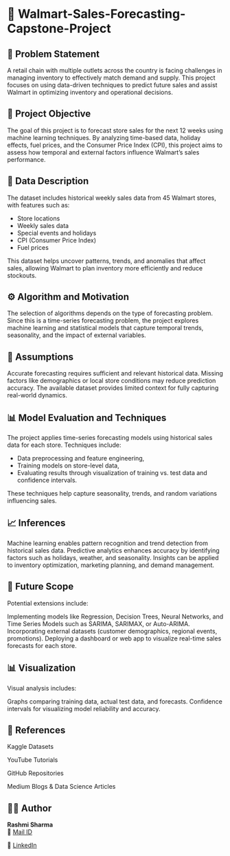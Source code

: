 # 🏪 Walmart-Sales-Forecasting-Capstone-Project

## 📌 Problem Statement

A retail chain with multiple outlets across the country is facing challenges in managing inventory to effectively match demand and supply.
This project focuses on using data-driven techniques to predict future sales and assist Walmart in optimizing inventory and operational decisions.

## 🎯 Project Objective

The goal of this project is to forecast store sales for the next 12 weeks using machine learning techniques.
By analyzing time-based data, holiday effects, fuel prices, and the Consumer Price Index (CPI), this project aims to assess how temporal and external factors influence Walmart’s sales performance.

## 🧾 Data Description

The dataset includes historical weekly sales data from 45 Walmart stores, with features such as:
- Store locations
- Weekly sales data
- Special events and holidays
- CPI (Consumer Price Index)
- Fuel prices

This dataset helps uncover patterns, trends, and anomalies that affect sales, allowing Walmart to plan inventory more efficiently and reduce stockouts.

## ⚙️ Algorithm and Motivation

The selection of algorithms depends on the type of forecasting problem.
Since this is a time-series forecasting problem, the project explores machine learning and statistical models that capture temporal trends, seasonality, and the impact of external variables.

## 🧠 Assumptions

Accurate forecasting requires sufficient and relevant historical data.
Missing factors like demographics or local store conditions may reduce prediction accuracy.
The available dataset provides limited context for fully capturing real-world dynamics.

## 📊 Model Evaluation and Techniques

The project applies time-series forecasting models using historical sales data for each store.
Techniques include:
- Data preprocessing and feature engineering,
- Training models on store-level data,
- Evaluating results through visualization of training vs. test data and confidence intervals.

These techniques help capture seasonality, trends, and random variations influencing sales.

## 📈 Inferences

Machine learning enables pattern recognition and trend detection from historical sales data.
Predictive analytics enhances accuracy by identifying factors such as holidays, weather, and seasonality.
Insights can be applied to inventory optimization, marketing planning, and demand management.

## 🚀 Future Scope

Potential extensions include:

Implementing models like Regression, Decision Trees, Neural Networks, and Time Series Models such as SARIMA, SARIMAX, or Auto-ARIMA.
Incorporating external datasets (customer demographics, regional events, promotions).
Deploying a dashboard or web app to visualize real-time sales forecasts for each store.

## 📊 Visualization

Visual analysis includes:

Graphs comparing training data, actual test data, and forecasts. Confidence intervals for visualizing model reliability and accuracy.

## 🧾 References

Kaggle Datasets

YouTube Tutorials

GitHub Repositories

Medium Blogs & Data Science Articles

## 👩‍💻 Author
**Rashmi Sharma**  
📧 [Mail ID](rashusharma007@gmail.com)

🔗 [LinkedIn](www.linkedin.com/in/rashmi-sharma-11nv91)



